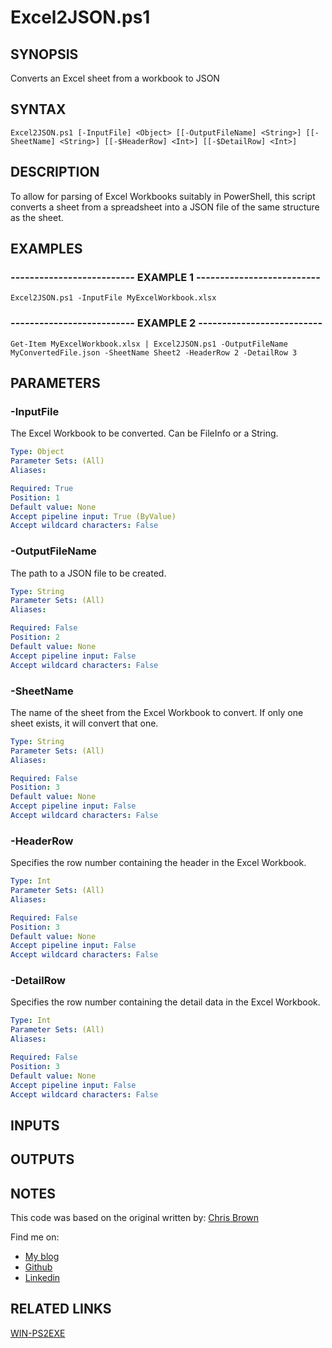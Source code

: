 # Excel2JSON.ps1

## SYNOPSIS
Converts an Excel sheet from a workbook to JSON

## SYNTAX

```
Excel2JSON.ps1 [-InputFile] <Object> [[-OutputFileName] <String>] [[-SheetName] <String>] [[-$HeaderRow] <Int>] [[-$DetailRow] <Int>]
```

## DESCRIPTION
To allow for parsing of Excel Workbooks suitably in PowerShell, this script converts a sheet from a spreadsheet into a JSON file of the same structure as the sheet.

## EXAMPLES

### -------------------------- EXAMPLE 1 --------------------------
```
Excel2JSON.ps1 -InputFile MyExcelWorkbook.xlsx
```

### -------------------------- EXAMPLE 2 --------------------------
```
Get-Item MyExcelWorkbook.xlsx | Excel2JSON.ps1 -OutputFileName MyConvertedFile.json -SheetName Sheet2 -HeaderRow 2 -DetailRow 3
```

## PARAMETERS

### -InputFile
The Excel Workbook to be converted.
Can be FileInfo or a String.

```yaml
Type: Object
Parameter Sets: (All)
Aliases: 

Required: True
Position: 1
Default value: None
Accept pipeline input: True (ByValue)
Accept wildcard characters: False
```

### -OutputFileName
The path to a JSON file to be created.

```yaml
Type: String
Parameter Sets: (All)
Aliases: 

Required: False
Position: 2
Default value: None
Accept pipeline input: False
Accept wildcard characters: False
```

### -SheetName
The name of the sheet from the Excel Workbook to convert.
If only one sheet exists, it will convert that one.

```yaml
Type: String
Parameter Sets: (All)
Aliases: 

Required: False
Position: 3
Default value: None
Accept pipeline input: False
Accept wildcard characters: False
```
### -HeaderRow
Specifies the row number containing the header in the Excel Workbook.

```yaml
Type: Int
Parameter Sets: (All)
Aliases: 

Required: False
Position: 3
Default value: None
Accept pipeline input: False
Accept wildcard characters: False
```

### -DetailRow
Specifies the row number containing the detail data in the Excel Workbook.

```yaml
Type: Int
Parameter Sets: (All)
Aliases: 

Required: False
Position: 3
Default value: None
Accept pipeline input: False
Accept wildcard characters: False
```

## INPUTS

## OUTPUTS

## NOTES
This code was based on the original written by: [Chris Brown](https://github.com/chrisbrownie/Convert-ExcelSheetToJson)

Find me on:
* [My blog](https://blacktdn.com.br/)
* [Github](https://github.com/naldodj)
* [Linkedin](https://www.linkedin.com/in/marinaldo-de-jesus-66392346/)

## RELATED LINKS

[WIN-PS2EXE](https://github.com/MScholtes/PS2EXE)

